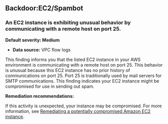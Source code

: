Backdoor:EC2/Spambot
--------------------


### An EC2 instance is exhibiting unusual behavior by communicating with a remote host on port 25\.


**Default severity: Medium**


 * **Data source:** VPC flow logs

This finding informs you that the listed EC2 instance in your AWS environment is communicating with a remote host on port 25\. This behavior is unusual because this EC2 instance has no prior history of communications on port 25\. Port 25 is traditionally used by mail servers for SMTP communications. This finding indicates your EC2 instance might be compromised for use in sending out spam.


**Remediation recommendations:**


If this activity is unexpected, your instance may be compromised. For more information, see [Remediating a potentially compromised Amazon EC2 instance](https://docs.aws.amazon.com/guardduty/latest/ug/compromised-ec2.html).

